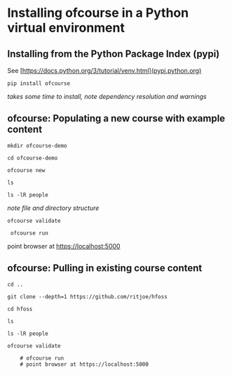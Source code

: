 
# Installing ofcourse in a Python virtual environment

## Installing from the Python Package Index (pypi)

See [https://docs.python.org/3/tutorial/venv.html](pypi.python.org)

```
pip install ofcourse
```

*takes some time to install, note dependency resolution and warnings*


## ofcourse: Populating a new course with example content

```
mkdir ofcourse-demo

cd ofcourse-demo

ofcourse new

ls

ls -lR people
```

*note file and directory structure*


```
ofcourse validate
```

```
 ofcourse run
```

point browser at [https://localhost:5000]([https://localhost:5000)


## ofcourse: Pulling in existing course content

```
cd ..

git clone --depth=1 https://github.com/ritjoe/hfoss

cd hfoss

ls

ls -lR people

ofcourse validate

    # ofcourse run
    # point browser at https://localhost:5000

```

